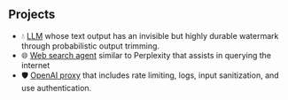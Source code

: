 ## Projects

- 💧 [LLM](https://github.com/TheWhiteTower16/TraceAI) whose text output has an invisible but highly durable watermark through probabilistic output trimming.
- 🌐 [Web search agent](https://github.com/TheWhiteTower16/web-search-agent) similar to Perplexity that assists in querying the internet
- 🛡️ [OpenAI proxy](https://github.com/TheWhiteTower16/OpenAI-proxy) that includes rate limiting, logs, input sanitization, and use authentication.
